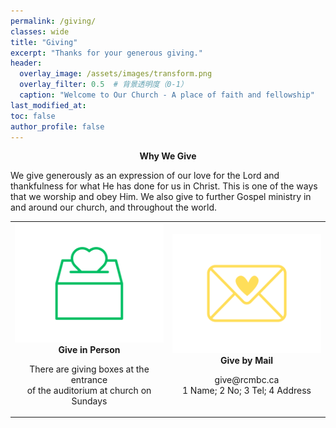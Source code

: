 ```yaml
---
permalink: /giving/
classes: wide
title: "Giving"
excerpt: "Thanks for your generous giving."
header:
  overlay_image: /assets/images/transform.png
  overlay_filter: 0.5  # 背景透明度（0-1）
  caption: "Welcome to Our Church - A place of faith and fellowship"
last_modified_at: 
toc: false
author_profile: false
---
```


<div style="text-align: center;">
  <strong>Why We Give</strong>
</div>
<p>We give generously as an expression of our love for the Lord and thankfulness for what He has done for us in Christ. This is one of the ways that we worship and obey Him. We also give to further Gospel ministry in and around our church, and throughout the world.</p>

<table style="width:100%;">

  <td style="width:50%; text-align:center;">
    <img src="/assets/images/transform_inperson.png" alt="Image 1" style="max-width:100%;">
    <div style="text-align: center;">
      <strong>Give in Person</strong>
      <p>There are giving boxes at the entrance<br>of the auditorium at church on Sundays</p>
    </div>
  </td>
  <td style="width:50%; text-align:center;">
    <img src="/assets/images/transform_email.png" alt="Image 2" style="max-width:100%;">
    <div style="text-align: center;">
      <strong>Give by Mail</strong>
      <p>give@rcmbc.ca<br>1 Name; 2 No; 3 Tel; 4 Address</p>
    </div>
  </td>

</table>